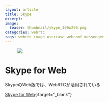 ```yaml
---
layout: article
title: Skype
excerpt: 
image:
  teaser: thumbnail/skype_400x250.png
categories: webrtc
tags: webrtc image usercase webconf messenger
---
```


<figure>
	<a href="https://web.skype.com/" target="_blank"><img src="{{ site.url }}/images/pages/skypeforweb.png"></a>
</figure>

# Skype for Web

SkypeのWeb版では、WebRTCが活用されている

[Skype for Web](https://web.skype.com/){:target="_blank"}